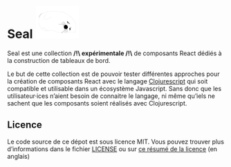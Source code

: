 # Seal ![cute seal logo](react-seal.png "cute seal logo")
Seal est une collection **/!\ expérimentale /!\\** de composants React dédiés à la construction de tableaux de bord.

Le but de cette collection est de pouvoir tester différentes approches pour la création
de composants React avec le langage [Clojurescript][cljs] qui soit compatible
et utilisable dans un écosystème Javascript. Sans donc que les utilisateur·ices
n’aient besoin de connaitre le langage, ni même qu’iels ne sachent que les
composants soient réalisés avec Clojurescript.
## Licence
Le code source de ce dépot est sous licence MIT. Vous pouvez trouver plus d’informations dans le fichier [LICENSE](LICENSE) ou sur [ce résumé de la licence](https://choosealicense.com/licenses/mit/) (en anglais)

[cljs]: https://clojurescript.org/